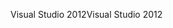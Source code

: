 <span data-ttu-id="7f62d-101">Visual Studio 2012</span><span class="sxs-lookup"><span data-stu-id="7f62d-101">Visual Studio 2012</span></span>